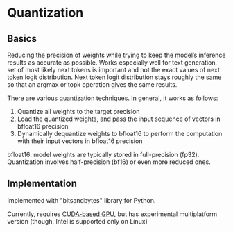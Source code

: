 # Quantization
## Basics
Reducing the precision of weights while trying to keep the model’s inference results as accurate as possible.
Works especially well for text generation, set of most likely next tokens is important and not the exact values of next token logit distribution.
Next token logit distribution stays roughly the same so that an argmax or topk operation gives the same results.
	
There are various quantization techniques.
In general, it works as follows:
1. Quantize all weights to the target precision
2. Load the quantized weights, and pass the input sequence of vectors in bfloat16 precision
3. Dynamically dequantize weights to bfloat16 to perform the computation with their input vectors in bfloat16 precision
	
bfloat16: model weights are typically stored in full-precision (fp32). Quantization involves half-precision (bf16) or even more reduced ones.

## Implementation	
Implemented with "bitsandbytes" library for Python.

Currently, requires [CUDA-based GPU](https://huggingface.co/docs/bitsandbytes/en/installation?backend=Intel%20CPU%20%2B%20GPU#multi-backend), but has experimental multiplatform version (though, Intel is supported only on Linux)